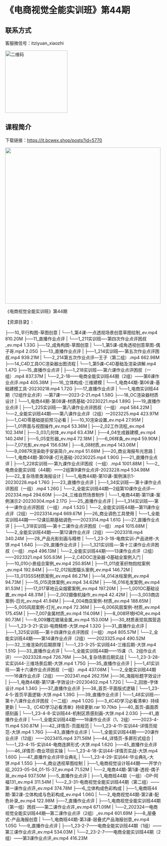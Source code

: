 # 《电商视觉全能实训班》第44期

## 联系方式

客服微信号：itziyuan_xiaozhi

<img src="https://ziyuanyun.oss-cn-guangzhou.aliyuncs.com/common/20240614073449/666b82192834a.jpg" width="200" height="200" alt="二维码">

## 课程简介

下载链接：https://it.bcwex.shop/posts?id=5770

<img src="https://ziyuanyun.oss-cn-guangzhou.aliyuncs.com/yun/20241201165017/674c23499857a.jpg" width="500" alt="">

  《电商视觉全能实训班》第44期



 【资源目录】:

  ├──10_平行构图-草图创意 | └──1_第4课-一点透视场景创意草图绘制_ev.mp4 810.20M ├──11_直播作业点评 | └──1_211实训班—-第四次作业点评困叔_ev.mp4 1.33G ├──12_成角构图-草图创意 | └──1_第5课-成角透视创意草图-偶子哥.mp4 2.05G ├──13_直播作业点评 | ├──1_214实训班—-第五次作业点评困叔.mp4 939.21M | └──2_214第五次作业点评—王子（第二组）.mp4 662.98M ├──14_C4D工具OC渲染器出图流程 | └──1_第5课–C4D基础及渲染讲解.mp4 1.47G ├──15_直播作业点评 | ├──1_218实训班—-第六课作业点评困叔（一组）.mp4 837.37M | └──2_2-18——电商全能实训班44期（2组）——第6课作业点评.mp4 405.38M ├──16_立体构成-三维建模 | └──1_电商44期-第06课-基础建模工具-20230218.mp4 1.72G ├──17_直播作业点评 | └──1_电商实训班44期（12组作业点评）—第7课——2023-2-21.mp4 1.58G ├──18_OC渲染器材质设计 | └──1_电商44期-第08课-材质基础-20230221.mp4 1.89G ├──19_直播作业点评 | ├──1_225实训班—-第八课作业点评困叔（一组）.mp4 584.22M | └──2_全能实训班44期——第八课作业点评（2组）—2023225.mp4 423.97M ├──1_C4D零基础提前预习必看 | ├──10_10渲染设置_ev.mp4 27.95M | ├──1_01界面与视图操作_ev.mp4 53.36M | ├──2_02工作流程_ev.mp4 102.34M | ├──3_03几何体_ev.mp4 63.43M | ├──4_04生成器建模_ev.mp4 140.24M | ├──5_05变形器_ev.mp4 72.18M | ├──6_06样条_ev.mp4 59.90M | ├──7_07光影_ev.mp4 156.63M | ├──8_08材质_ev.mp4 143.06M | └──9_0987R渲染助手安装简介_ev.mp4 51.68M ├──20_商业海报布光思路 | └──1_电商44期-第09课-灯光基础-20230225.mp4 1.90G ├──21_直播作业点评 | ├──1_228实训班—-第九课作业点评困叔（一组）.mp4 1001.88M | └──2_电商全能实训班（44期）——2组第9课作业点评-2023228.mp4 534.98M ├──22_复杂场景类海报设计 | └──1_电商44期-第10课-案例演示1-20230228.mp4 1.76G ├──23_直播作业点评 | ├──1_34实训班—-第十课作业点评困叔（一组）.mp4 1.26G | └──2_全能实训班44期—2组第10课作业点评—202334.mp4 294.60M ├──24_三维自然场景制作 | └──1_电商44期-第11课-案例演示2-20230304.mp4 2.17G ├──25_直播作业点评 | ├──1_314实训班—-第十一课作业点评困叔（一组）.mp4 1.52G | └──2_全能实训班44期—第11课作业点评（2组）—2023314.mp4 669.67M ├──26_商业调色工具使用 | └──1_全能实训班44期——12课后期基础调色——2023314.mp4 1.61G ├──27_直播作业点评 | ├──1_318实训班—-第十二课作业点评困叔（一组）.mp4 1015.68M | └──2_全能实训班44期——第12课作业点评（2组）——2023318.mp4 340.24M ├──28_产品光影刻画与精修 | └──1_23-3-18-电商实训-产品进修-大饼.mp4 1.64G ├──29_直播作业点评 | ├──1_321实训班—-第十三课作业点评困叔（一组）.mp4 496.13M | └──2_全能实训班44期——13课作业点评（2组）——2023321.mp4 505.63M ├──2_C4DOC渲染器-0基础全案例入门 | ├──10_010小景组合案例_ev.mp4 250.85M | ├──11_011皮革织物抱枕案例_ev.mp4 192.84M | ├──12_012贴图猫头案例_ev.mp4 146.72M | ├──13_013SSS材质案例_ev.mp4 86.27M | ├──14_014冰柱案例_ev.mp4 94.73M | ├──15_015流体案例_ev.mp4 34.62M | ├──16_016毛发案例_ev.mp4 81.53M | ├──17_017草地云朵烟雾案例_ev.mp4 197.20M | ├──1_001OC基础设置_ev.mp4 48.31M | ├──2_002摄像机操作_ev.mp4 42.42M | ├──3_003商店案例-日光_ev.mp4 41.94M | ├──4_004商店案例-材质_ev.mp4 188.65M | ├──5_005风扇案例-灯光_ev.mp4 72.36M | ├──6_006风扇案例-材质_ev.mp4 175.45M | ├──7_007金属材质_ev.mp4 114.09M | ├──8_008环境HDR_ev.mp4 80.73M | └──9_009雕花玻璃金属_ev.mp4 153.00M ├──30_材质表现氛围营造 | └──1_23-3-21-实训-电商精修-大饼.mp4 1.32G ├──31_直播作业点评 | ├──1_325实训班—-第十四课作业点评困叔（一组）.mp4 805.57M | └──2_全能实训班44期——第14课作业点评（2组）——2023325.mp4 490.52M ├──32_三维渲染的后期原理 | └──1_23-3-25-实训班44-三维后期-大饼.mp4 1.51G ├──33_直播作业点评 | └──1_全能实训班44期——15课（1、2组作业点评）——2023328.mp4 726.76M ├──34_复杂场景后期实战 | └──1_23-3-28-实实训44-三维场景后期-大饼.mp4 1.75G ├──35_直播作业点评 | ├──1_41实训班—-第十六课作业点评困叔（一组）.mp4 437.08M | └──2_全能实训班44期——16课作业点评（2组）——202341.mp4 262.15M ├──36_海报标题字效设计 | ├──1_电商44期-第17课–字效设计–20230402.mp4 1.72G | └──2_回放–字体设计.mp4 1.34G ├──37_直播作业点评 ├──38_首页-平面版式逻辑 | └──1_23-4-5-首页平面逻辑-大饼.mp4 1.39G ├──39_直播作业点评 | └──1_48实训班—-第十八课作业点评困叔（一二组）.mp4 1.02G ├──3_《C4D学习必看清单》持续更新 | └──3_《C4D学习必看清单》持续更新.rar 10.70kb ├──40_首页-画面质感刻画 | └──1_23-4-8-实训班44-机制区质感刻画-大饼.mp4 2.03G ├──41_直播作业点评 | └──1_全能实训班44期——18课作业点评（1、2组）——2023-4-11.mp4 530.87M ├──42_详情页-页面规范 | └──1_23-4-11-实训44-详情页规范-大饼.mp4 1.76G ├──43_直播作业点评 | └──1_全能实训班44期——20课作业点评（12组）——2023415.mp4 371.56M ├──44_详情页-多屏形式组合 | └──1_23-4-15-实训44-电商连屏形式-大饼.mp4 1.62G ├──45_直播作业点评 ├──46_详情页-商业项目实操 | └──1_23-4-18-实训44-详情页实战-大饼.mp4 1.60G ├──47_直播作业点评毕业典礼 | └──1_23-4-29-实训44-毕业典礼-大饼.mp4 1.55G ├──4_商业透视草图绘制 | ├──1_电商视觉设计班44期——开学介绍_2023-05-04_01-15-37_ev.mp4 71.52M | └──2_电商44期-第1课-透视-偶子哥_ev.mp4 937.50M ├──5_直播作业点评 | ├──1_电商班44期（一组）-DP-阿福131_ev.mp4 311.54M | └──2_3-31-电商视觉全能实训班44期（第二组）——第一课作业点评_ev.mp4 374.78M ├──6_立体构成色彩构成 | ├──1_电商班44期-第2课-立体构成与色彩构成_ev.mp4 1.06G | └──2_电商视觉44期-第2课-配色补录_ev.mp4 122.98M ├──7_直播作业点评 | ├──1_电商视觉全能实训班44期（第一组）困叔——第二课作业点评_ev.mp4 671.09M | └──2_202324—电商视觉全能实训班44期—第二课作业点评（2组）_ev.mp4 601.69M ├──8_层叠式-产品海报创意 | └──1_电商班44期-第3课-层叠式产品海报创意_ev.mp4 1.05G └──9_直播作业点评 | ├──1_23-2-7——电商全能实训班44期（1组）——第三课作业点评_ev.mp4 534.03M | └──2_23-2-7——电商全能实训班44期（2组）——第3课作业点评_ev.mp4 416.23M   